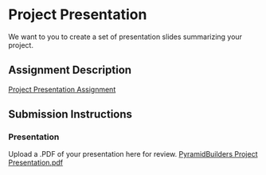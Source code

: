 # Project Presentation
We want to you to create a set of presentation slides summarizing your project.

## Assignment Description
[Project Presentation Assignment](https://education.launchcode.org/liftoff/modules/assignments/project-presentation)

## Submission Instructions

### Presentation
Upload a .PDF of your presentation here for review.
[PyramidBuilders Project Presentation.pdf](https://github.com/bunny-mack/liftoff-assignments/files/8833163/PyramidBuilders.Project.Presentation.pdf)
